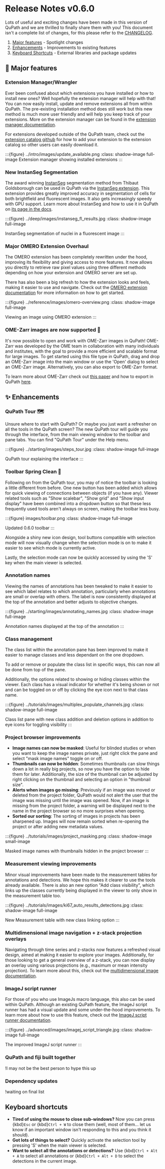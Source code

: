 # Release Notes v0.6.0

Lots of useful and exciting changes have been made in this version of QuPath and we are thrilled to finally share them with you!
This document isn't a complete list of changes, for this please refer to the [CHANGELOG](https://github.com/qupath/qupath/blob/main/CHANGELOG.md).

1. [Major features](#major-features) - Spotlight changes
2. [Enhancements](#enhancements) - Improvements to existing features
3. [Keyboard Shortcuts](#keyboard-shortcuts) - External libraries and package updates

## 🚀 Major features

### Extension Manager/Wrangler

Ever been confused about which extensions you have installed or how to install new ones? Well hopefully the extension manager will help with that! You can now easily install, update and remove extensions all from within QuPath. The pre-existing installation method does still work but this new method is much more user friendly and will help you keep track of your extensions. More on the extension manager can be found in the [extension manager documentation](../intro/extensions.html#managing-extensions-with-the-extension-manager).

For extensions developed outside of the QuPath team, check out the [extension catalog github](https://github.com/qupath/extension-catalog-model) for how to add your extension to the extension catalog so other users can easily download it.

:::{figure} ../intro/images/update_available.png
:class: shadow-image full-image
Extension manager showing installed extensions
:::

### New InstanSeg Segmentation

The award winning [InstanSeg](https://github.com/instanseg/instanseg) segmentation method from Thibaut Goldsborough can be used in QuPath via the [InstanSeg extension](https://github.com/qupath/qupath-extension-instanseg).
This extension provides greatly improved accuracy in segmentation of cells for both brightfield and fluorescent images.
It also gets increasingly speedy with GPU support.
Learn more about InstanSeg and how to use it in QuPath on [its page in the docs](../deep/instanseg.md).

:::{figure} ../deep/images/instanseg_fl_results.jpg
:class: shadow-image full-image

InstanSeg segmentation of nuclei in a fluorescent image
:::

### Major OMERO Extension Overhaul

The OMERO extension has been completely rewritten under the hood, improving its flexibility and giving access to more features.
It now allows you directly to retrieve raw pixel values using three different methods depending on how your extension and OMERO server are set up.

There has also been a big refresh to how the extension looks and feels, making it easier to use and navigate. Check out the [OMERO extension documentation](../reference/omero.md) for more information on how to get started.

:::{figure} ../reference/images/omero-overview.png
:class: shadow-image full-image

Viewing an image using OMERO extension
:::

### OME-Zarr images are now supported 🎉

It's now possible to open and work with OME-Zarr images in QuPath!
OME-Zarr was developed by the OME team in collaboration with many individuals and institutes, with the goal to provide a more efficient and scalable format for large images.
To get started using this file type in QuPath, drag and drop an OME-Zarr image into the main window or use the 'Open' dialog to select an OME-Zarr image.
Alternatively, you can also export to OME-Zarr format.

To learn more about OME-Zarr check out [this paper](https://link.springer.com/article/10.1007/s00418-023-02209-1) and how to export in QuPath [here](../advanced/exporting_images.html).

## ✨ Enhancements

### QuPath Tour 🗺

Unsure where to start with QuPath? Or maybe you just want a refresher on all the tools in the QuPath screen? The new QuPath tour will guide you through the interface, from the main viewing window to the toolbar and pane tabs. You can find "QuPath Tour" under the Help menu.

:::{figure} ../starting/images/steps_tour.jpg
:class: shadow-image full-image

QuPath tour explaining the interface
:::

### Toolbar Spring Clean 🧹

Following on from the QuPath tour, you may of notice the toolbar is looking a little different from before.
One new button has been added which allows for quick viewing of connections between objects (if you have any).
Viewer related tools such as "Show scalebar", "Show grid" and "Show input display" have been combined into a dropdown button so that these less frequently used tools aren't always on screen, making the toolbar less busy.

:::{figure} images/toolbar.png
:class: shadow-image full-image

Updated 0.6.0 toolbar
:::

Alongside a shiny new icon design, tool buttons compatible with selection mode will now visually change when the selection mode is on to make it easier to see which mode is currently active.

Lastly, the selection mode can now be quickly accessed by using the 'S' key when the main viewer is selected.

### Annotation names

Viewing the names of annotations has been tweaked to make it easier to see which label relates to which annotation, particularly when annotations are small or overlap with others. The label is now consistently displayed at the top of the annotation and better adjusts to objective changes.

:::{figure} ../starting/images/annotating_names.jpg
:class: shadow-image full-image

Annotation names displayed at the top of the annotation
:::

### Class management

The class list within the annotation pane has been improved to make it easier to manage classes and less dependant on the one dropdown.

To add or remove or populate the class list in specific ways, this can now all be done from top of the pane.

Additionally, the options related to showing or hiding classes within the viewer. Each class has a visual indicator for whether it's being shown or not and can be toggled on or off by clicking the eye icon next to that class name.

:::{figure} ../tutorials/images/multiplex_populate_channels.jpg
:class: shadow-image full-image

Class list pane with new class addition and deletion options in addition to eye icons for toggling visibility
:::

### Project browser improvements

* **Image names can now be masked**: Useful for blinded studies or when you want to keep the image names private, just right click the pane and select "mask image names" toggle on or off.
* **Thumbnails can now be hidden**: Sometimes thumbnails can slow things down a lot in really big projects, so now you have the option to hide them for later. Additionally, the size of the thumbnail can be adjusted by right clicking on the thumbnail and selecting an option in "thumbnail size".
* **Alerts when images go missing**: Previously if an image was moved or deleted from the project folder, QuPath would not alert the user that the image was missing until the image was opened. Now, if an image is missing from the project folder, a warning will be displayed next to the name in the project browser so no more surprises when opening.
* **Sorted our sorting**: The sorting of images in projects has been sharpened up. Images will now remain sorted when re-opening the project or after adding new metadata values.

:::{figure} ../tutorials/images/project_masking.png
:class: shadow-image small-image

Masked image names with thumbnails hidden in the project browser
:::

### Measurement viewing improvements

Minor visual improvements have been made to the measurement tables for annotations and detections. We hope this makes it clearer to use the tools already available. There is also an new option "Add class visibility", which links up the classes currently being displayed in the viewer to only show in the measurement table too.

:::{figure} ../tutorials/images/ki67_auto_results_detections.jpg
:class: shadow-image full-image

New Measurement table with new class linking option
:::

### Multidimensional image navigation + z-stack projection overlays

Navigating through time series and z-stacks now features a refreshed visual design, aimed at making it easier to explore your images.
Additionally, for those looking to get a general overview of a z-stack, you can now display an overlay using various projections (e.g., maximum or mean intensity projection).
To learn more about this, check out the [multidimensional image documentation](../advanced/multidimensional_images.md).

### ImageJ script runner

For those of you who use ImageJs macro language, this also can be used within QuPath. Although an existing QuPath feature, the ImageJ script runner has had a visual update and some under-the-hood improvements. To learn more about how to use this feature, check out the [ImageJ script runner documentation](../advanced/imagej.md#running-macros--scripts).

:::{figure} ../advanced/images/imagej_script_triangle.jpg
:class: shadow-image full-image

The improved ImageJ script runner
:::

### QuPath and fiji built together

!I may not be the best person to hype this up

### Dependency updates

!waiting on final list

## Keyboard shortcuts

* **Tired of using the mouse to close sub-windows?** Now you can press {kbd}`Esc` or {kbd}`Ctrl + W` to close them (well, most of them... let us know if an important window isn't responding to this and you think it should).
* **Got lots of things to select?** Quickly activate the selection tool by pressing 'S' when the main viewer is selected.
* **Want to select all the annotations or detections?** Use {kbd}`Ctrl + Alt + A` to select all annotations or {kbd}`Ctrl + Alt + D` to select the detections in the current image.
